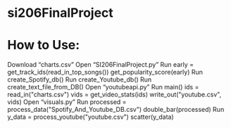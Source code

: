 # si206FinalProject

# How to Use:

Download “charts.csv”
Open “SI206FinalProject.py”
    Run 	early = get_track_ids(read_in_top_songs())
          get_popularity_score(early)
		Run 	create_Spotify_db()
		Run 	create_Youtube_db()
		Run   create_text_file_from_DB()
Open “youtubeapi.py”
		Run	  main()
			    ids = read_in("charts.csv")
    	    vids = get_video_stats(ids)
    		  write_out("youtube.csv", vids)
Open “visuals.py”
		Run	  processed = process_data("Spotify_And_Youtube_DB.csv")
			    double_bar(processed)
		Run 	y_data = process_youtube("youtube.csv")
			    scatter(y_data)
